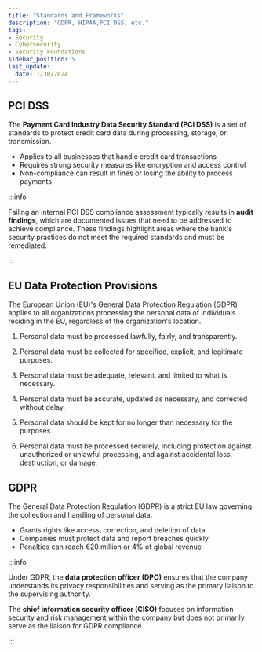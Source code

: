 ```yaml
---
title: "Standards and Frameworks"
description: "GDPR, HIPAA,PCI DSS, etc."
tags: 
- Security
- Cybersecurity
- Security Foundations
sidebar_position: 5
last_update:
  date: 1/30/2024
---
```




## PCI DSS 

The **Payment Card Industry Data Security Standard (PCI DSS)** is a set of standards to protect credit card data during processing, storage, or transmission.

- Applies to all businesses that handle credit card transactions
- Requires strong security measures like encryption and access control
- Non-compliance can result in fines or losing the ability to process payments

:::info 

Failing an internal PCI DSS compliance assessment typically results in **audit findings**, which are documented issues that need to be addressed to achieve compliance. These findings highlight areas where the bank's security practices do not meet the required standards and must be remediated.

:::

## EU Data Protection Provisions 

The European Union (EU)'s General Data Protection Regulation (GDPR) applies to all organizations processing the personal data of individuals residing in the EU, regardless of the organization's location. 

1. Personal data must be processed lawfully, fairly, and transparently.

2. Personal data must be collected for specified, explicit, and legitimate purposes.

3. Personal data must be adequate, relevant, and limited to what is necessary.

4. Personal data must be accurate, updated as necessary, and corrected without delay.

5. Personal data should be kept for no longer than necessary for the purposes.

6. Personal data must be processed securely, including protection against unauthorized or unlawful processing, and against accidental loss, destruction, or damage.

## GDPR 

The General Data Protection Regulation (GDPR) is a strict EU law governing the collection and handling of personal data.

- Grants rights like access, correction, and deletion of data
- Companies must protect data and report breaches quickly
- Penalties can reach €20 million or 4% of global revenue


:::info

Under GDPR, the **data protection officer (DPO)** ensures that the company understands its privacy responsibilities and serving as the primary liaison to the supervising authority. 

The **chief information security officer (CISO)** focuses on information security and risk management within the company but does not primarily serve as the liaison for GDPR compliance.

:::